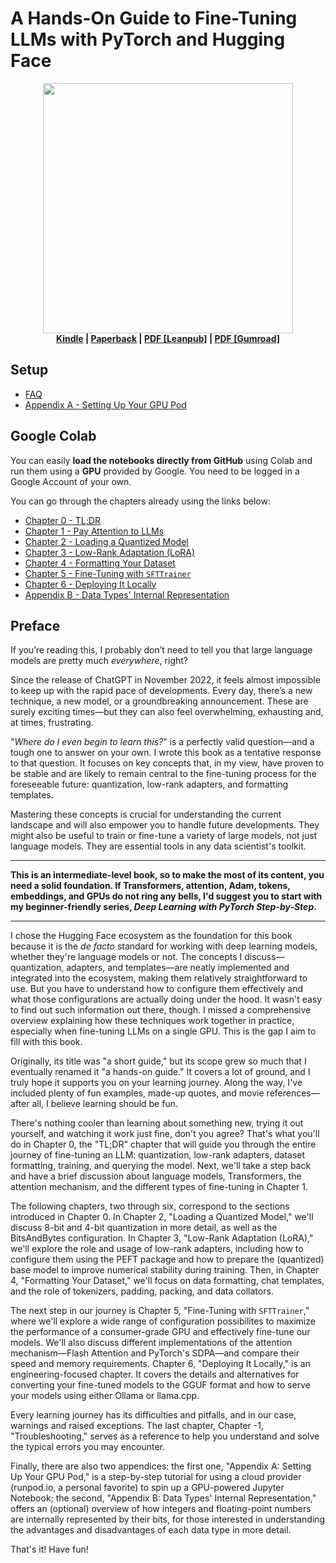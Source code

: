 # A Hands-On Guide to Fine-Tuning LLMs with PyTorch and Hugging Face

<p align="center">
  <img src="https://github.com/dvgodoy/FineTuningLLMs/blob/main/images/cover.png?raw=True" width="400"/>
  <br>
  <strong><a href="https://www.amazon.com/dp/B0DV3Y1GMP">Kindle</a> | <a href="https://www.amazon.com/dp/B0DV4H7YW2">Paperback</a> | <a href="https://leanpub.com/finetuning">PDF [Leanpub]<a> | <a href="https://danielgodoy.gumroad.com/l/finetuning">PDF [Gumroad]<a></strong>
</p>

## Setup

- [FAQ](https://github.com/dvgodoy/FineTuningLLMs/blob/main/FAQ.md)
- [Appendix A - Setting Up Your GPU Pod](https://github.com/dvgodoy/FineTuningLLMs/blob/main/AppendixA.md)

## Google Colab

You can easily **load the notebooks directly from GitHub** using Colab and run them using a **GPU** provided by Google. You need to be logged in a Google Account of your own.

You can go through the chapters already using the links below:

- [Chapter 0 - TL;DR](https://colab.research.google.com/github/dvgodoy/FineTuningLLMs/blob/main/Chapter0.ipynb)
- [Chapter 1 - Pay Attention to LLMs](https://colab.research.google.com/github/dvgodoy/FineTuningLLMs/blob/main/Chapter1.ipynb)
- [Chapter 2 - Loading a Quantized Model](https://colab.research.google.com/github/dvgodoy/FineTuningLLMs/blob/main/Chapter2.ipynb)
- [Chapter 3 - Low-Rank Adaptation (LoRA)](https://colab.research.google.com/github/dvgodoy/FineTuningLLMs/blob/main/Chapter3.ipynb)
- [Chapter 4 - Formatting Your Dataset](https://colab.research.google.com/github/dvgodoy/FineTuningLLMs/blob/main/Chapter4.ipynb)
- [Chapter 5 - Fine-Tuning with `SFTTrainer`](https://colab.research.google.com/github/dvgodoy/FineTuningLLMs/blob/main/Chapter5.ipynb)
- [Chapter 6 - Deploying It Locally](https://colab.research.google.com/github/dvgodoy/FineTuningLLMs/blob/main/Chapter6.ipynb)
- [Appendix B - Data Types' Internal Representation](https://colab.research.google.com/github/dvgodoy/FineTuningLLMs/blob/main/AppendixB.ipynb)


## Preface

If you’re reading this, I probably don’t need to tell you that large language models are pretty much _everywhere_, right?

Since the release of ChatGPT in November 2022, it feels almost impossible to keep up with the rapid pace of developments. Every day, there’s a new technique, a new model, or a groundbreaking announcement. These are surely exciting times—but they can also feel overwhelming, exhausting and, at times, frustrating.

"_Where do I even begin to learn this?_" is a perfectly valid question—and a tough one to answer on your own. I wrote this book as a tentative response to that question. It focuses on key concepts that, in my view, have proven to be stable and are likely to remain central to the fine-tuning process for the foreseeable future: quantization, low-rank adapters, and formatting templates.

Mastering these concepts is crucial for understanding the current landscape and will also empower you to handle future developments. They might also be useful to train or fine-tune a variety of large models, not just language models. They are essential tools in any data scientist's toolkit.

****
**This is an intermediate-level book, so to make the most of its content, you need a solid foundation. If Transformers, attention, Adam, tokens, embeddings, and GPUs do not ring any bells, I'd suggest you to start with my beginner-friendly series, _Deep Learning with PyTorch Step-by-Step_.**
****

I chose the Hugging Face ecosystem as the foundation for this book because it is the _de facto_ standard for working with deep learning models, whether they're language models or not. The concepts I  discuss—quantization, adapters, and templates—are neatly implemented and integrated into the ecosystem, making them relatively straightforward to use. But you have to understand how to configure them effectively and what those configurations are actually doing under the hood. It wasn't easy to find out such information out there, though. I missed a comprehensive overview explaining how these techniques work together in practice, especially when fine-tuning LLMs on a single GPU. This is the gap I aim to fill with this book.

Originally, its title was "a short guide," but its scope grew so much that I eventually renamed it "a hands-on guide." It covers a lot of ground, and I truly hope it supports you on your learning journey. Along the way, I've included plenty of fun examples, made-up quotes, and movie references—after all, I believe learning should be fun.

There's nothing cooler than learning about something new, trying it out yourself, and watching it work just fine, don't you agree? That's what you'll do in Chapter 0, the "TL;DR" chapter that will guide you through the entire journey of fine-tuning an LLM: quantization, low-rank adapters, dataset formatting, training, and querying the model. Next, we'll take a step back and have a brief discussion about language models, Transformers, the attention mechanism, and the different types of fine-tuning in Chapter 1.

The following chapters, two through six, correspond to the sections introduced in Chapter 0. In Chapter 2, "Loading a Quantized Model," we'll discuss 8-bit and 4-bit quantization in more detail, as well as the BitsAndBytes configuration. In Chapter 3, "Low-Rank Adaptation (LoRA)," we'll explore the role and usage of low-rank adapters, including how to configure them using the PEFT package and how to prepare the (quantized) base model to improve numerical stability during training. Then, in Chapter 4, "Formatting Your Dataset," we'll focus on data formatting, chat templates, and the role of tokenizers, padding, packing, and data collators.

The next step in our journey is Chapter 5, "Fine-Tuning with `SFTTrainer`," where we'll explore a wide range of configuration possibilites to maximize the performance of a consumer-grade GPU and effectively fine-tune our models. We'll also discuss different implementations of the attention mechanism—Flash Attention and PyTorch's SDPA—and compare their speed and memory requirements. Chapter 6, "Deploying It Locally," is an engineering-focused chapter. It covers the details and alternatives for converting your fine-tuned models to the GGUF format and how to serve your models using either Ollama or llama.cpp.

Every learning journey has its difficulties and pitfalls, and in our case, warnings and raised exceptions. The last chapter, Chapter -1, "Troubleshooting," serves as a reference to help you understand and solve the typical errors you may encounter. 

Finally, there are also two appendices: the first one, "Appendix A: Setting Up Your GPU Pod," is a step-by-step tutorial for using a cloud provider (runpod.io, a personal favorite) to spin up a GPU-powered Jupyter Notebook; the second, "Appendix B: Data Types' Internal Representation," offers an (optional) overview of how integers and floating-point numbers are internally represented by their bits, for those interested in understanding the advantages and disadvantages of each data type in more detail.

That's it! Have fun!
